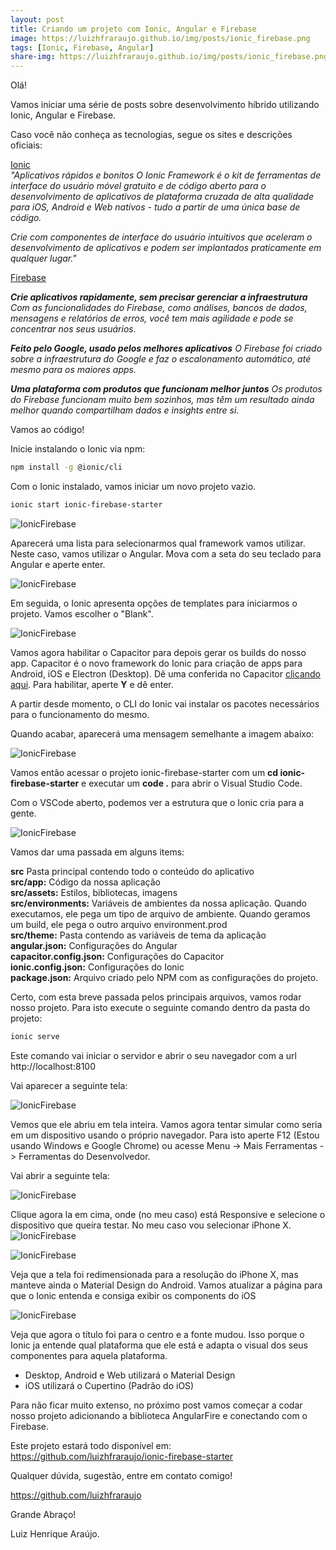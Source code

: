 ```yaml
---
layout: post
title: Criando um projeto com Ionic, Angular e Firebase
image: https://luizhfraraujo.github.io/img/posts/ionic_firebase.png
tags: [Ionic, Firebase, Angular]
share-img: https://luizhfraraujo.github.io/img/posts/ionic_firebase.png
---
```


Olá!

Vamos iniciar uma série de posts sobre desenvolvimento híbrido utilizando Ionic, Angular e Firebase.

Caso você não conheça as tecnologias, segue os sites e descrições oficiais:

<a href="https://ionicframework.com/">Ionic</a>
<br/>
<i>"Aplicativos rápidos e bonitos
O Ionic Framework é o kit de ferramentas de interface do usuário móvel gratuito e de código aberto para o desenvolvimento de aplicativos de plataforma cruzada de alta qualidade para iOS, Android e Web nativos - tudo a partir de uma única base de código.</i>

<i>Crie com componentes de interface do usuário intuitivos que aceleram o desenvolvimento de aplicativos e podem ser implantados praticamente em qualquer lugar."</i>

<a href="https://firebase.google.com/">Firebase</a>
<br/>

<p>
<i>
<b>Crie aplicativos rapidamente, sem precisar gerenciar a infraestrutura</b>
Com as funcionalidades do Firebase, como análises, bancos de dados, mensagens e relatórios de erros, você tem mais agilidade e pode se concentrar nos seus usuários.
</i>
</p>
<p>
<i>
<b>Feito pelo Google, usado pelos melhores aplicativos</b>
O Firebase foi criado sobre a infraestrutura do Google e faz o escalonamento automático, até mesmo para os maiores apps.
</i>
</p>
<p>
<i>
<b>Uma plataforma com produtos que funcionam melhor juntos</b>
Os produtos do Firebase funcionam muito bem sozinhos, mas têm um resultado ainda melhor quando compartilham dados e insights entre si.
</i>
</p>



Vamos ao código!

Inicie instalando o Ionic via npm:

```bash
npm install -g @ionic/cli
```

Com o Ionic instalado, vamos iniciar um novo projeto vazio.

```bash
ionic start ionic-firebase-starter
```

![IonicFirebase](/img/posts/2020-02-01.01.PNG)

Aparecerá uma lista para selecionarmos qual framework vamos utilizar. Neste caso, vamos utilizar o Angular.
Mova com a seta do seu teclado para Angular e aperte enter.

![IonicFirebase](/img/posts/2020-02-01.02.PNG)

Em seguida, o Ionic apresenta opções de templates para iniciarmos o projeto. Vamos escolher o "Blank".

![IonicFirebase](/img/posts/2020-02-01.03.PNG)

Vamos agora habilitar o Capacitor para depois gerar os builds do nosso app. Capacitor é o novo framework do Ionic para criação de apps para Android, iOS e Electron (Desktop). Dê uma conferida no Capacitor <a href="https://capacitor.ionicframework.com/">clicando aqui</a>. Para habilitar, aperte <b>Y</b> e dê enter.


A partir desde momento, o CLI do Ionic vai instalar os pacotes necessários para o funcionamento do mesmo.

Quando acabar, aparecerá uma mensagem semelhante a imagem abaixo:

![IonicFirebase](/img/posts/2020-02-01.04.PNG)

Vamos então acessar o projeto ionic-firebase-starter com um <b>cd ionic-firebase-starter</b> e executar um <b>code .</b> para abrir o Visual Studio Code. 

Com o VSCode aberto, podemos ver a estrutura que o Ionic cria para a gente.

![IonicFirebase](/img/posts/2020-02-01.05.PNG)

Vamos dar uma passada em alguns items:

<b>src</b> Pasta principal contendo todo o conteúdo do aplicativo
<br/>
<b>src/app:</b> Código da nossa aplicação
<br/>
<b>src/assets:</b> Estilos, bibliotecas, imagens
<br/>
<b>src/environments:</b> Variáveis de ambientes da nossa aplicação. Quando executamos, ele pega um tipo de arquivo de ambiente. Quando geramos um build, ele pega o outro arquivo environment.prod
<br/>
<b>src/theme:</b> Pasta contendo as variáveis de tema da aplicação
<br/>
<b>angular.json:</b> Configurações do Angular
<br/>
<b>capacitor.config.json:</b> Configurações do Capacitor
<br/>
<b>ionic.config.json:</b> Configurações do Ionic
<br/>
<b>package.json:</b> Arquivo criado pelo NPM com as configurações do projeto.
<br/>

Certo, com esta breve passada pelos principais arquivos, vamos rodar nosso projeto. Para isto execute o seguinte comando dentro da pasta do projeto:

```bash
ionic serve
```

Este comando vai iniciar o servidor e abrir o seu navegador com a url http://localhost:8100

Vai aparecer a seguinte tela:

![IonicFirebase](/img/posts/2020-02-01.06.PNG)

Vemos que ele abriu em tela inteira. Vamos agora tentar simular como seria em um dispositivo usando o próprio navegador. Para isto aperte F12 (Estou usando Windows e Google Chrome) ou acesse Menu -> Mais Ferramentas -> Ferramentas do Desenvolvedor. 

Vai abrir a seguinte tela:

![IonicFirebase](/img/posts/2020-02-01.07.PNG)

Clique agora la em cima, onde (no meu caso) está Responsive e selecione o dispositivo que queira testar. No meu caso vou  selecionar iPhone X.
![IonicFirebase](/img/posts/2020-02-01.08.PNG)

![IonicFirebase](/img/posts/2020-02-01.09.PNG)

Veja que a tela foi redimensionada para a resolução do iPhone X, mas manteve ainda o Material Design do Android. Vamos atualizar a página para que o Ionic entenda e consiga exibir os components do iOS

![IonicFirebase](/img/posts/2020-02-01.10.PNG)

Veja que agora o título foi para o centro e a fonte mudou. Isso porque o Ionic ja entende qual plataforma que ele está e adapta o visual dos seus componentes para aquela plataforma.
- Desktop, Android e Web utilizará o Material Design
- iOS utilizará o Cupertino (Padrão do iOS)

Para não ficar muito extenso, no próximo post vamos começar a codar nosso projeto adicionando a biblioteca AngularFire e conectando com o Firebase.

Este projeto estará todo disponível em:
<a href="https://github.com/luizhfraraujo/ionic-firebase-starter">https://github.com/luizhfraraujo/ionic-firebase-starter
</a>

Qualquer dúvida, sugestão, entre em contato comigo!

<a href="https://github.com/luizhfraraujo">https://github.com/luizhfraraujo<a>

Grande Abraço!

Luiz Henrique Araújo.
